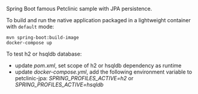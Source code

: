 Spring Boot famous Petclinic sample with JPA persistence.

To build and run the native application packaged in a lightweight container with `default` mode:
```
mvn spring-boot:build-image
docker-compose up
```

To test h2 or hsqldb database:

 * update *pom.xml*, set scope of h2 or hsqldb dependency as runtime
 * update *docker-compose.yml*, add the following environment variable to petclinic-jpa: *SPRING_PROFILES_ACTIVE=h2* or *SPRING_PROFILES_ACTIVE=hsqldb*